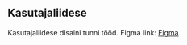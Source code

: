## Kasutajaliidese
Kasutajaliidese disaini tunni tööd. 
Figma link: [Figma](https://www.figma.com/proto/3jT4sYhBghj2b7k52kH0iZ/Domeeni-veebileht?node-id=13-55&node-type=canvas&t=2FbGl5yruWseGkOF-0&scaling=min-zoom&content-scaling=fixed&page-id=0%3A1&starting-point-node-id=13%3A55&show-proto-sidebar=1)
